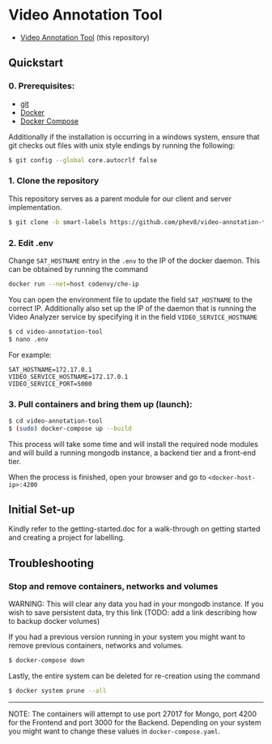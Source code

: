 # Video Annotation Tool

* [Video Annotation Tool](https://github.com/phev8/video-annotation-tool.git) (this repository)

## Quickstart

### 0. Prerequisites:

* [git](https://git-scm.com/downloads) 
* [Docker](https://docs.docker.com/install/)
* [Docker Compose](https://docs.docker.com/compose/install/)

Additionally if the installation is occurring in a windows system, ensure that git checks out files with unix style endings by running the following:

```bash
$ git config --global core.autocrlf false
```


### 1. Clone the repository

This repository serves as a parent module for our client and server implementation. 
```bash
$ git clone -b smart-labels https://github.com/phev8/video-annotation-tool.git
```

### 2. Edit .env

Change `SAT_HOSTNAME` entry in the `.env` to the IP of the docker daemon.
This can be obtained by running the command 
```bash
docker run --net=host codenvy/che-ip
```

You can open the environment file to update the field `SAT_HOSTNAME` to the correct IP. Additionally also set up the IP of the 
daemon that is running the Video Analyzer service by specifying it in the field `VIDEO_SERVICE_HOSTNAME`
```bash
$ cd video-annotation-tool
$ nano .env
```

For example:
```dotenv
SAT_HOSTNAME=172.17.0.1
VIDEO_SERVICE_HOSTNAME=172.17.0.1
VIDEO_SERVICE_PORT=5000
```


### 3. Pull containers and bring them up (launch):

```bash
$ cd video-annotation-tool
$ (sudo) docker-compose up --build
```
This process will take some time and will install the required node modules and will build a running mongodb instance, a backend tier and a front-end tier.

When the process is finished, open your browser and go to  `<docker-host-ip>:4200`

## Initial Set-up

Kindly refer to the getting-started.doc for a walk-through on getting started and creating a project for labelling.



## Troubleshooting

###  Stop and remove containers, networks and volumes

WARNING: This will clear any data you had in your mongodb instance. If you wish to save persistent data, try this link 
(TODO: add a link describing how to backup docker volumes)

If you had a previous version running in your system you might want to remove previous containers, networks and volumes. 

```bash
$ docker-compose down
```
Lastly, the entire system can be deleted for re-creation using the command
```bash
$ docker system prune --all
```

---

NOTE: The containers will attempt to use port 27017 for Mongo, port 4200 for the Frontend and port 3000 for the Backend. Depending on your system you might want to change these values in `docker-compose.yaml`.
